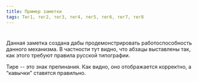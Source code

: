 ```yaml
---
title: Пример заметки
tags: Тег1, тег2, тег3, тег4, тег5, тег6, тег7, тег8
---
```

#

Данная заметка создана дабы продемонстрировать работоспособность данного
механизма. В частности тут видно, что абзацы выставлены так, как этого требуют
правила русской типографии.

Тире -- это знак препинания. Как видно, оно отображается корректно, а <q>кавычки</q>
ставятся правильно.

